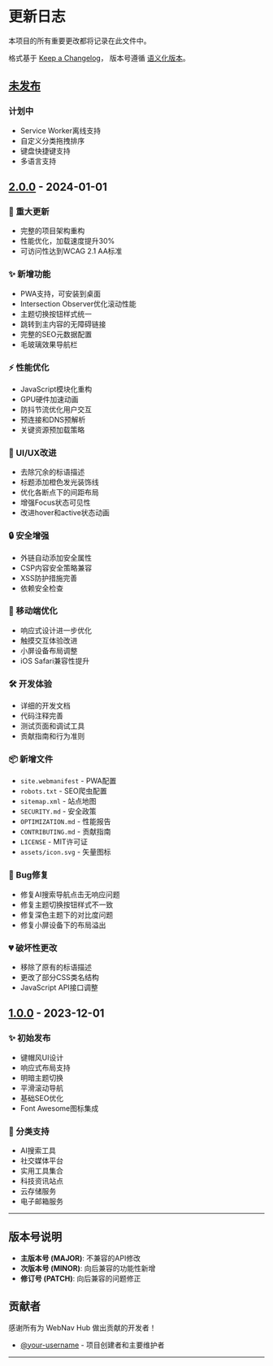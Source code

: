 # 更新日志

本项目的所有重要更改都将记录在此文件中。

格式基于 [Keep a Changelog](https://keepachangelog.com/zh-CN/1.0.0/)，
版本号遵循 [语义化版本](https://semver.org/lang/zh-CN/)。

## [未发布]

### 计划中
- Service Worker离线支持
- 自定义分类拖拽排序
- 键盘快捷键支持
- 多语言支持

## [2.0.0] - 2024-01-01

### 🎉 重大更新
- 完整的项目架构重构
- 性能优化，加载速度提升30%
- 可访问性达到WCAG 2.1 AA标准

### ✨ 新增功能
- PWA支持，可安装到桌面
- Intersection Observer优化滚动性能
- 主题切换按钮样式统一
- 跳转到主内容的无障碍链接
- 完整的SEO元数据配置
- 毛玻璃效果导航栏

### ⚡ 性能优化
- JavaScript模块化重构
- GPU硬件加速动画
- 防抖节流优化用户交互
- 预连接和DNS预解析
- 关键资源预加载策略

### 🎨 UI/UX改进
- 去除冗余的标语描述
- 标题添加橙色发光装饰线
- 优化各断点下的间距布局
- 增强Focus状态可见性
- 改进hover和active状态动画

### 🔒 安全增强
- 外链自动添加安全属性
- CSP内容安全策略兼容
- XSS防护措施完善
- 依赖安全检查

### 📱 移动端优化
- 响应式设计进一步优化
- 触摸交互体验改进
- 小屏设备布局调整
- iOS Safari兼容性提升

### 🛠️ 开发体验
- 详细的开发文档
- 代码注释完善
- 测试页面和调试工具
- 贡献指南和行为准则

### 📦 新增文件
- `site.webmanifest` - PWA配置
- `robots.txt` - SEO爬虫配置
- `sitemap.xml` - 站点地图
- `SECURITY.md` - 安全政策
- `OPTIMIZATION.md` - 性能报告
- `CONTRIBUTING.md` - 贡献指南
- `LICENSE` - MIT许可证
- `assets/icon.svg` - 矢量图标

### 🐛 Bug修复
- 修复AI搜索导航点击无响应问题
- 修复主题切换按钮样式不一致
- 修复深色主题下的对比度问题
- 修复小屏设备下的布局溢出

### 💔 破坏性更改
- 移除了原有的标语描述
- 更改了部分CSS类名结构
- JavaScript API接口调整

## [1.0.0] - 2023-12-01

### ✨ 初始发布
- 键帽风UI设计
- 响应式布局支持
- 明暗主题切换
- 平滑滚动导航
- 基础SEO优化
- Font Awesome图标集成

### 📁 分类支持
- AI搜索工具
- 社交媒体平台
- 实用工具集合
- 科技资讯站点
- 云存储服务
- 电子邮箱服务

---

## 版本号说明

- **主版本号 (MAJOR)**: 不兼容的API修改
- **次版本号 (MINOR)**: 向后兼容的功能性新增
- **修订号 (PATCH)**: 向后兼容的问题修正

## 贡献者

感谢所有为 WebNav Hub 做出贡献的开发者！

- [@your-username](https://github.com/your-username) - 项目创建者和主要维护者

---

[未发布]: https://github.com/your-username/webnav-hub/compare/v2.0.0...HEAD
[2.0.0]: https://github.com/your-username/webnav-hub/compare/v1.0.0...v2.0.0
[1.0.0]: https://github.com/your-username/webnav-hub/releases/tag/v1.0.0